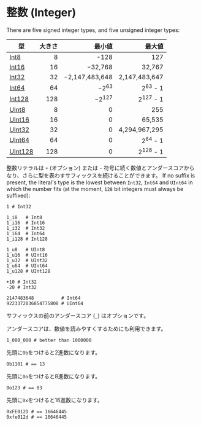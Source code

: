 # 整数 (Integer)

There are five signed integer types, and five unsigned integer types:

| 型 | 大きさ | 最小値 | 最大値 |
| ---------- | -----------: | -----------: |-----------: |
| [Int8](http://crystal-lang.org/api/Int8.html) | 8 | -128 | 127 |
| [Int16](http://crystal-lang.org/api/Int16.html) | 16 | −32,768 | 32,767 |
| [Int32](http://crystal-lang.org/api/Int32.html) | 32 | −2,147,483,648 | 2,147,483,647 |
| [Int64](http://crystal-lang.org/api/Int64.html) | 64 | −2<sup>63</sup> | 2<sup>63</sup> - 1 |
| [Int128](https://crystal-lang.org/api/Int128.html) | 128 | −2<sup>127</sup> | 2<sup>127</sup> - 1 |
| [UInt8](http://crystal-lang.org/api/UInt8.html) | 8 | 0 | 255 |
| [UInt16](http://crystal-lang.org/api/UInt16.html) | 16 | 0 | 65,535 |
| [UInt32](http://crystal-lang.org/api/UInt32.html) | 32 | 0 | 4,294,967,295 |
| [UInt64](http://crystal-lang.org/api/UInt64.html) | 64 | 0 | 2<sup>64</sup> - 1 |
| [UInt128](https://crystal-lang.org/api/UInt128.html) | 128 | 0 | 2<sup>128</sup> - 1 |

整数リテラルは `+` (オプション) または `-` 符号に続く数値とアンダースコアからなり、さらに型を表わすサフィックスを続けることができます。
If no suffix is present, the literal's type is the lowest between `Int32`, `Int64` and `UInt64`
in which the number fits (at the moment, `128` bit integers must always be suffixed):

```crystal
1 # Int32

1_i8   # Int8
1_i16  # Int16
1_i32  # Int32
1_i64  # Int64
1_i128 # Int128

1_u8   # UInt8
1_u16  # UInt16
1_u32  # UInt32
1_u64  # UInt64
1_u128 # UInt128

+10 # Int32
-20 # Int32

2147483648          # Int64
9223372036854775808 # UInt64
```

サフィックスの前のアンダースコア (`_`) はオプションです。

アンダースコアは、数値を読みやすくするためにも利用できます。

```crystal
1_000_000 # better than 1000000
```

先頭に`0b`をつけると2進数になります。

```crystal
0b1101 # == 13
```

先頭に`0o`をつけると8進数になります。

```crystal
0o123 # == 83
```

先頭に`0x`をつけると16進数になります。

```crystal
0xFE012D # == 16646445
0xfe012d # == 16646445
```
